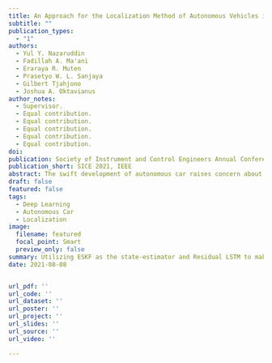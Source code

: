 ```yaml
---
title: An Approach for the Localization Method of Autonomous Vehicles in the Event of Missing GNSS Information
subtitle: ""
publication_types:
  - "1"
authors:
  - Yul Y. Nazaruddin
  - Fadillah A. Ma'ani
  - Eraraya R. Muten
  - Prasetyo W. L. Sanjaya
  - Gilbert Tjahjono
  - Joshua A. Oktavianus
author_notes:
  - Supervisor.
  - Equal contribution.
  - Equal contribution.
  - Equal contribution.
  - Equal contribution.
  - Equal contribution.
doi:
publication: Society of Instrument and Control Engineers Annual Conference 2021, Institute of Electrical and Electronics Engineers
publication_short: SICE 2021, IEEE
abstract: The swift development of autonomous car raises concern about its safety, although in theory, it has potential to be safer compared to human driver. Reliable system for localization is one of the most important factor in the safety of autonomous car. A combination of Inertial Measurement Unit (IMU), wheel encoder, and Global Navigation Satellite System (GNSS) is commonly used to estimate the car position. However, GNSS is prone to disconnection because of its high dependency to the external environment and low sampling rate. This paper proposes assisted GNSS localization system to address the problem. This system utilizes Error-state Kalman Filter (ESKF) and Residual Long Short-Term Memory (Residual LSTM) as an estimator for the car’s position when GNSS disconnection happens. A neural-network model approach with Residual LSTM is independent to external environment and easily accessible locally, making it a more reliable replacement for estimating position in the event of GNSS’s disconnection. Implementation in CARLA Simulator shows the system could reduce the deviation in position estimation caused by the absence of GNSS. By having a localization system that works in fully offline mode without meaningful additional cost, the proposed idea is expected to enable a low-cost, reliable global navigation system in the future.
draft: false
featured: false
tags:
  - Deep Learning
  - Autonomous Car
  - Localization
image:
  filename: featured
  focal_point: Smart
  preview_only: false
summary: Utilizing ESKF as the state‑estimator and Residual LSTM to make the localization of an autonomous car more reliable in the absence of GPS data (an improvement to our [previous publication](https://doi.org/10.1109/ICEVT48285.2019.8993992)).
date: 2021-08-08


url_pdf: ''
url_code: ''
url_dataset: ''
url_poster: ''
url_project: ''
url_slides: ''
url_source: ''
url_video: ''

---
```

